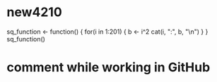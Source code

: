 # new4210
sq_function <- function() {
  for(i in 1:201) {
    b <- i^2
    cat(i, ":", b, "\n")
  }
}
sq_function()

# comment while working in GitHub
